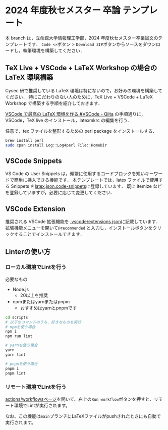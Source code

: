 # 2024 年度秋セメスター 卒論 テンプレート

本 branch は，立命館大学情報理工学部，2024 年度秋セメスター卒業論文のテンプレートです．
`Code <>`ボタン > `Download ZIP`ボタンからソースをダウンロードし，執筆環境を構築してください．

## TeX Live + VSCode + LaTeX Workshop の場合の LaTeX 環境構築

Cysec 研で推奨している LaTeX 環境は特にないので，お好みの環境を構築してください．
特にこだわりのない人のために，TeX Live + VSCode + LaTeX Workshop で構築する手順を紹介しておきます．

[VSCode で最高の LaTeX 環境を作る #VSCode - Qiita](https://qiita.com/rainbartown/items/d7718f12d71e688f3573#%E5%BF%85%E8%A6%81%E3%81%AA%E3%83%84%E3%83%BC%E3%83%AB%E3%81%AE%E3%82%A4%E3%83%B3%E3%82%B9%E3%83%88%E3%83%BC%E3%83%AB)
の手順通りに，VSCode，TeX live のインストール，latexmkrc の編集を行う．

任意で，tex ファイルを整形するための perl package をインストールする．

```bash
brew install perl
sudo cpan install Log::Log4perl File::HomeDir
```

## VSCode Snippets

VS Code の User Snippets は，頻繁に使用するコードブロックを短いキーワードで簡単に挿入できる機能です．
本テンプレートでは，latex ファイルで使用する Snippets を[latex.json.code-snippets](./.vscode/latex.json.code-snippets)に登録しています．
既に itemize などを登録していますが，必要に応じて変更してください．

## VSCode Extension

推奨される VSCode 拡張機能を [.vscode/extensions.json](./.vscode/extensions.json)に記載しています．
拡張機能メニューを開いて`@recommended` と入力し，インストールボタンをクリックすることでインストールできます．

## Linterの使い方

### ローカル環境でLintを行う

必要なもの

* Node.js
  * 20以上を推奨
* npmまたはyarnまたはpnpm
  * おすすめはyarnとpnpmです

```bash
cd scripts
# 以下のコマンドのうち、好きなものを実行
# npmを使う場合
npm i
npm run lint

# yarnを使う場合
yarn
yarn lint

# pnpmを使う場合
pnpm i
pnpm lint
```

### リモート環境でLintを行う

[actions/workflowsページ](./actions/workflows/lint.yaml)を開いて、右上の`Run workflow`ボタンを押すと、リモート環境でLintが実行されます。

なお、この機能は`main`ブランチにLaTeXファイルがpushされたときにも自動で実行されます。

